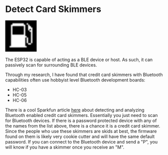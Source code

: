 # Detect Card Skimmers
<p align="left">
  <img alt="ESP32 WROOM-32U" src="https://github.com/justcallmekoko/ESP32Marauder/blob/master/pictures/icons/skimmer_22.bmp?raw=true" width="100">
</p>
The ESP32 is capable of acting as a BLE device or host. As such, it can passively scan for surrounding BLE devices.  

Through my research, I have found that credit card skimmers with Bluetooth capabilities often use hobbyist level Bluetooth development boards:  
- HC-03
- HC-05
- HC-06

There is a cool Sparkfun article [here](https://learn.sparkfun.com/tutorials/gas-pump-skimmers/all) about detecting and analyzing Bluetooth enabled credit card skimmers. Essentially you just need to scan for Bluetooth devices. If there is a password protected device with any of the names from the list above, there is a chance it is a credit card skimmer. Since the people who use these skimmers are skids at best, the firmware found on them is likely very cookie cutter and will have the same default password. If you can connect to the Bluetooth device and send a "P", you will know if you have a skimmer once you receive an "M".